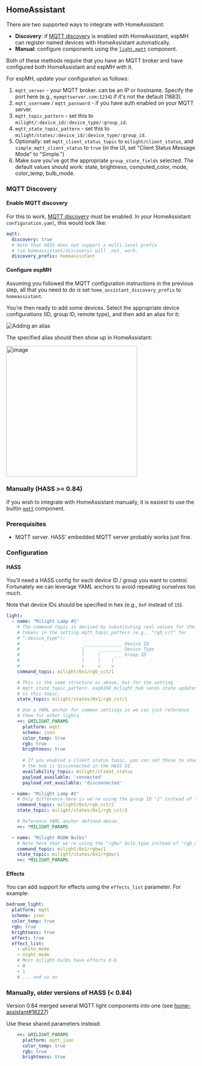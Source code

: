 ## HomeAssistant

There are two supported ways to integrate with HomeAssistant:

* **Discovery**: if [MQTT discovery](https://www.home-assistant.io/docs/mqtt/discovery/) is enabled with HomeAssistant, espMH can register named devices with HomeAssistant automatically.
* **Manual**: configure components using the [`light.mqtt`](https://home-assistant.io/components/light.mqtt/) component.

Both of these methods require that you have an MQTT broker and have configured both HomeAssistant and espMH with it.

For espMH, update your configuration as follows:

1. `mqtt_server` - your MQTT broker. can be an IP or hostname. Specify the port here (e.g., `mymqttserver.com:1234`) if it's not the default (1883).
1. `mqtt_username` / `mqtt_password` - if you have auth enabled on your MQTT server.
1. `mqtt_topic_pattern` - set this to `milight/:device_id/:device_type/:group_id`.
1. `mqtt_state_topic_pattern` - set this to `milight/states/:device_id/:device_type/:group_id`.
1. Optionally: set `mqtt_client_status_topic` to `milight/client_status`, and `simple_mqtt_client_status` to `true` (in the UI, set "Client Status Message Mode" to "Simple.")
1. Make sure you've got the appropriate `group_state_fields` selected.  The default values should work: state, brightness, computed_color, mode, color_temp, bulb_mode.

### MQTT Discovery

#### Enable MQTT discovery

For this to work, [MQTT discovery](https://www.home-assistant.io/docs/mqtt/discovery/) must be enabled.  In your HomeAssistant `configuration.yaml`, this would look like:

```yaml
mqtt:
  discovery: true
  # Note that HASS does not support a multi-level prefix 
  # (so homeassistant/discovery) will _not_ work.
  discovery_prefix: homeassistant
```

#### Configure espMH

Assuming you followed the MQTT configuration instructions in the previous step, all that you need to do is set `home_assistant_discovery_prefix` to `homeassistant`.

You're then ready to add some devices.  Select the appropriate device configurations (ID, group ID, remote type), and then add an alias for it:

![Adding an alias](https://user-images.githubusercontent.com/589893/59980513-dced5b80-95ab-11e9-9e60-3b22ef5bde9d.png)

The specified alias should then show up in HomeAssistant:

<img width="348" alt="image" src="https://user-images.githubusercontent.com/589893/59980544-36ee2100-95ac-11e9-878f-f5ec2d83f25f.png">

### Manually (HASS >= 0.84)

If you wish to integrate with HomeAssistant manually, it is easiest to use the builtin [`mqtt`](https://home-assistant.io/components/light.mqtt/) component. 

### Prerequisites

* MQTT server. HASS' embedded MQTT server probably works just fine.

### Configuration

#### HASS

You'll need a HASS config for each device ID / group you want to control. Fortunately we can leverage YAML anchors to avoid repeating ourselves too much.

Note that device IDs should be specified in hex (e.g., `0xF` instead of `15`).

```yaml
light: 
  - name: "Milight Lamp #1"
    # The command topic is derived by substituting real values for the
    # tokens in the setting mqtt_topic_pattern (e.g., "rgb_cct" for
    # ":device_type"):
    #                        ______________ Device ID
    #                       |      ________ Device Type
    #                       |     |     ___ Group ID
    #                       |     |    |
    #                       v     v    v
    command_topic: milight/0x1/rgb_cct/1

    # This is the same structure as above, but for the setting
    # mqtt_state_topic_pattern. esp8266_milight_hub sends state updates
    # to this topic.
    state_topic: milight/states/0x1/rgb_cct/1

    # Use a YAML anchor for common settings so we can just reference
    # them for other lights.
    <<: &MILIGHT_PARAMS
      platform: mqtt
      schema: json
      color_temp: true
      rgb: true
      brightness: true
      
      # If you enabled a client status topic, you can set these to show when
      # the hub is disconnected in the HASS UI.
      availability_topic: milight/client_status
      payload_available: 'connected'
      payload_not_available: 'disconnected'

  - name: "Milight Lamp #2"
    # Only difference here is we're using the group ID "2" instead of "1".
    command_topic: milight/0x1/rgb_cct/2
    state_topic: milight/states/0x1/rgb_cct/2

    # Reference YAML anchor defined above.
    <<: *MILIGHT_PARAMS

  - name: "Milight RGBW Bulbs"
    # Note here that we're using the "rgbw" bulb type instead of "rgb_cct".
    command_topic: milight/0x1/rgbw/1
    state_topic: milight/states/0x1/rgbw/1
    <<: *MILIGHT_PARAMS
```

#### Effects

You can add support for effects using the `effects_list` parameter.  For example:

```yaml
bedroom_light:
  platform: mqtt
  schema: json
  color_temp: true
  rgb: true
  brightness: true
  effect: true
  effect_list:
    - white_mode
    - night_mode
    # Most milight bulbs have effects 0-8.
    - 0
    - 1
    # ... and so on
```

### Manually, older versions of HASS (< 0.84)

Version 0.84 merged several MQTT light components into one (see [home-assistant#18227](https://github.com/home-assistant/home-assistant/pull/18227))

Use these shared parameters instead:

```yaml
    <<: &MILIGHT_PARAMS
      platform: mqtt_json
      color_temp: true
      rgb: true
      brightness: true
```